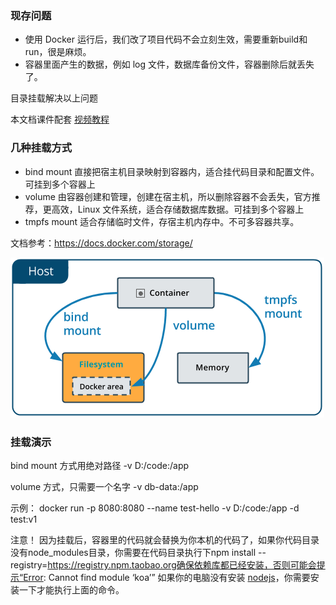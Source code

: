 ### 现存问题

- 使用 Docker 运行后，我们改了项目代码不会立刻生效，需要重新build和run，很是麻烦。
- 容器里面产生的数据，例如 log 文件，数据库备份文件，容器删除后就丢失了。

目录挂载解决以上问题

本文档课件配套 [视频教程](https://www.bilibili.com/video/BV11L411g7U1?p=4)

### 几种挂载方式

- bind mount 直接把宿主机目录映射到容器内，适合挂代码目录和配置文件。可挂到多个容器上
- volume 由容器创建和管理，创建在宿主机，所以删除容器不会丢失，官方推荐，更高效，Linux 文件系统，适合存储数据库数据。可挂到多个容器上
- tmpfs mount 适合存储临时文件，存宿主机内存中。不可多容器共享。

文档参考：https://docs.docker.com/storage/

![img](四、目录挂载.assets/1690956452777-3443c09f-c351-45d8-aef4-22778e12eee6.png)

### 挂载演示

bind mount 方式用绝对路径 -v D:/code:/app

volume 方式，只需要一个名字 -v db-data:/app

示例：
docker run -p 8080:8080 --name test-hello -v D:/code:/app -d test:v1

注意！
因为挂载后，容器里的代码就会替换为你本机的代码了，如果你代码目录没有node_modules目录，你需要在代码目录执行下npm install --registry=https://registry.npm.taobao.org确保依赖库都已经安装，否则可能会提示“Error: Cannot find module ‘koa’”
如果你的电脑没有安装 [nodejs](https://nodejs.org/en/)，你需要安装一下才能执行上面的命令。